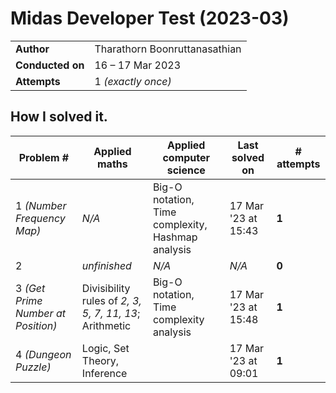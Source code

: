 # Midas Developer Test (2023-03)

|                  |                               |
| ---------------- | ----------------------------- |
| **Author**       | Tharathorn Boonruttanasathian |
| **Conducted on** | 16 – 17 Mar 2023              |
| **Attempts**     | 1 _(exactly once)_            |

## How I solved it.

| Problem #                          | Applied maths                                          | Applied computer science                          | Last solved on      | # attempts |
| ---------------------------------- | ------------------------------------------------------ | ------------------------------------------------- | ------------------- | ---------- |
| 1 _(Number Frequency Map)_         | _N/A_                                                  | Big-O notation, Time complexity, Hashmap analysis | 17 Mar '23 at 15:43 | **1**      |
| 2                                  | _unfinished_                                           | _N/A_                                             | _N/A_               | **0**      |
| 3 _(Get Prime Number at Position)_ | Divisibility rules of _2, 3, 5, 7, 11, 13_; Arithmetic | Big-O notation, Time complexity analysis          | 17 Mar '23 at 15:48 | **1**      |
| 4 _(Dungeon Puzzle)_               | Logic, Set Theory, Inference                           |                                                   | 17 Mar '23 at 09:01 | **1**      |
